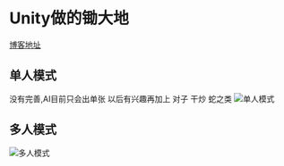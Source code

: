 # Unity做的锄大地

[博客地址](https://andersonfeng.github.io/2020/04/19/Big-Two-With-Unity/)

## 单人模式
没有完善,AI目前只会出单张
以后有兴趣再加上 对子 干炒 蛇之类
![单人模式](https://andersonfeng.github.io/images/Big-Two-With-Unity/PASS.png)

## 多人模式
![多人模式](https://andersonfeng.github.io/images/Big-Two-With-Unity/Room-List4.png)
